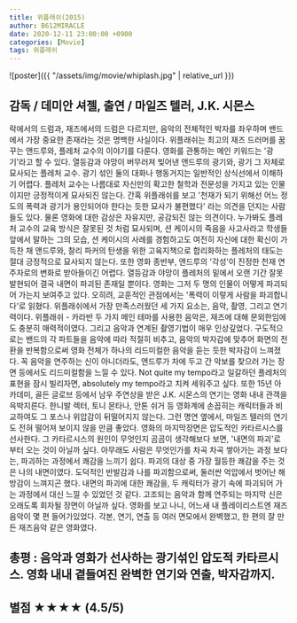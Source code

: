 ```yaml
---
title: 위플래쉬(2015)
author: B612MIRACLE
date: 2020-12-11 23:00:00 +0900
categories: [Movie]
tags: 위플래쉬
---
```


![poster]({{ "/assets/img/movie/whiplash.jpg" | relative_url }})
## 감독 / 데미안 셔젤, 출연 / 마일즈 텔러, J.K. 시몬스

락에서의 드럼과, 재즈에서의 드럼은 다르지만, 음악의 전체적인 박자를 좌우하며 밴드에서 가장 중요한 존재라는 것은 명백한 사실이다.
위플래쉬는 최고의 재즈 드러머를 꿈꾸는 앤드루와, 플레처 교수의 이야기를 다룬다. 영화를 관통하는 메인 키워드는 '광기'라고 할 수 있다.
열등감과 야망이 버무러져 빚어낸 앤드루의 광기와, 광기 그 자체로 묘사되는 플레처 교수. 광기 섞인 둘의 대화나 행동거지는 일반적인 상식선에서 이해하기 어렵다. 플레처 교수는 나름대로 자신만의 확고한 철학과 전문성을 가지고 있는 인물이지만 긍정적이게 묘사되진 않는다. 간혹 위플래쉬를 보고 '천재가 되기 위해선 어느 정도의 폭력과 광기가 용인되어야 한다는 듯한 묘사가 불편했다' 라는 의견을 던지는 사람들도 있다. 물론 영화에 대한 감상은 자유지만, 공감되진 않는 의견이다. 누가봐도 플레처 교수의 교육 방식은 잘못된 것 처럼 묘사되며, 션 케이시의 죽음을 사고사라고 학생들 앞에서 말하는 그의 모습, 션 케이시의 사례를 경험하고도 여전히 자신에 대한 확신이 가득찬 채 앤드루와, 찰리 파커의 탄생을 위한 고육지책으로 합리화하는 플레처의 태도는 절대 긍정적으로 묘사되지 않는다. 또한 영화 종반부, 앤드루의 '각성'이 진정한 천재 연주자로의 변화로 받아들이긴 어렵다. 열등감과 야망이 플레처의 밑에서 오랜 기간 잘못 발현되어 결국 내면이 파괴된 존재일 뿐이다. 영화는 그저 두 명의 인물이 어떻게 파괴되어 가는지 보여주고 있다. 오히려, 교훈적인 관점에서는 '폭력이 이렇게 사람을 파괴합니다'로 읽혔다.
위플래쉬에서 가장 만족스러웠던 세 가지 요소는, 음악, 촬영, 그리고 연기력이다. 위플래쉬 - 카라반 두 가지 메인 테마를 사용한 음악은, 재즈에 대해 문외한임에도 충분히 매력적이였다. 그리고 음악과 연계된 촬영기법이 매우 인상깊었다. 구도적으로는 밴드의 각 파트들을 음악에 따라 적절히 비추고, 음악의 박자감에 맞추어 화면의 전환을 반복함으로써 영화 전체가 하나의 리드미컬한 음악을 듣는 듯한 박자감이 느껴졌다. 꼭 음악을 연주하는 신이 아니더라도, 앤드루가 차에 두고 간 악보를 찾으러 가는 장면 등에서도 리드미컬함을 느낄 수 있다. Not quite my tempo라고 일갈하던 플레처의 표현을 잠시 빌리자면, absolutely my tempo라고 치켜 세워주고 싶다.
또한 15년 아카데미, 골든 글로브 등에서 남우 주연상을 받은 J.K. 시몬스의 연기는 영화 내내 관객을 윽박지른다. 한니발 렉터, 토니 몬타나, 안톤 쉬거 등 영화계에 손꼽히는 캐릭터들과 비교하여도 그 포스나 위압감이 뒤떨어지지 않는다. 그런 명연 옆에서, 마일즈 텔러의 연기도 전혀 떨어져 보이지 않을 만큼 좋았다.
영화의 마지막장면은 압도적인 카타르시스를 선사한다. 그 카타르시스의 원인이 무엇인지 곰곰이 생각해보다 보면, '내면의 파괴'로 부터 오는 것이 아닐까 싶다. 아무래도 사람은 무엇인가를 차곡 차곡 쌓아가는 과정 보다는, 파괴하는 과정에서 쾌감을 느끼기 쉽다. 파괴의 대상 중 가장 월등한 쾌감을 주는 것은 나의 내면이였다. 도덕적인 반발감과 나를 파괴함으로써, 둘러싼 억압에서 벗어난 해방감이 느껴지곤 했다. 내면의 파괴에 대한 쾌감을, 두 캐릭터가 광기 속에 파괴되어 가는 과정에서 대신 느낄 수 있었던 것 같다. 고조되는 음악과 함께 연주되는 마지막 신은 오래도록 회자될 장면이 아닐까 싶다.
영화를 보고 나니, 어느새 내 플레이리스트엔 재즈 음악이 몇 편 들어가있었다. 각본, 연기, 연출 등 여러 면모에서 완벽했고, 한 편의 잘 만든 재즈음악 같은 영화였다. 


## 총평 : 음악과 영화가 선사하는 광기섞인 압도적 카타르시스. 영화 내내 곁들여진 완벽한 연기와 연출, 박자감까지.
## 별점 ★★★★ (4.5/5)